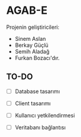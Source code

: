 # AGAB-E
Projenin geliştiricileri:
- Sinem Aslan 
- Berkay Güçlü 
- Semih Aladağ
- Furkan Bozacı'dır.

## TO-DO 
- [ ] Database tasarımı
- [ ] Client tasarımı 
- [ ] Kullanıcı yetkilendirmesi
- [ ] Veritabanı bağlantısı  

